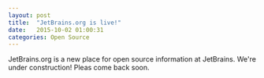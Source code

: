 ```yaml
---
layout: post
title:  "JetBrains.org is live!"
date:   2015-10-02 01:00:31
categories: Open Source
---
```


JetBrains.org is a new place for open source information at JetBrains. We're under construction! Pleas come back soon.
